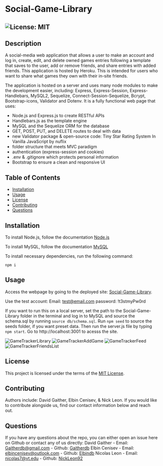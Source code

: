 # Social-Game-Library
  ## ![License: MIT](https://img.shields.io/badge/License-MIT-yellow.svg)

  ## Description
  A social-media web application that allows a user to make an account and log in, create, edit, and delete owned games entries following a template that saves to the user, add or remove friends, and share entries with added friends. This application is hosted by Heroku. This is intended for users who want to share what games they own with their in-site friends.

  The application is hosted on a server and uses many node modules to make the development easier, including: Express, Express-Session, Express-Handlebars, MySQL2, Sequelize, Connect-Session-Sequelize, Bcrypt, Bootstrap-icons, Validator and Dotenv. It is a fully functional web page that uses:
  * Node.js and Express.js to create RESTful APIs
  * Handlebars.js as the template engine
  * MySQL and the Sequelize ORM for the database
  * GET, POST, PUT, and DELETE routes to deal with data 
  * new Validator package & open-source code: Tiny Star Rating System In Vanilla JavaScript by nuflix
  * folder structure that meets MVC paradigm
  * authentication (express-session and cookies)
  * .env & .gitignore which protects personal information
  * Bootstrap to ensure a clean and responsive UI


  ## Table of Contents
  * [Installation](#installation)
  * [Usage](#usage)
  * [License](#license)
  * [Contributing](#contributing)
  * [Questions](#questions)
  
  ## Installation
  To install Node.js, follow the documentation [Node.js](https://coding-boot-camp.github.io/full-stack/nodejs/how-to-install-nodejs)

  To install MySQL, follow the documentation [MySQL](https://dev.mysql.com/downloads/installer/)

  To install necessary dependencies, run the following command: 
  ```
  npm i
  ```
  
  ## Usage
  Access the webpage by going to the deployed site: [Social-Game-Library](https://secret-beach-64321.herokuapp.com/). 
  
  Use the test account: Email: test@email.com password: !t3stmyPw0rd

  If you want to run this on a local server, set the path to the Social-Game-Library folder in the terminal and log in to MySQL and source the schema.sql by running `source db/schema.sql`. Run `npm seed` to source the seeds folder, if you want preset data.  Then run the server.js file by typing `npm start`. Go to http://localhost:3001 to acesss the site.
  
![GameTrackerLibrary](https://user-images.githubusercontent.com/83731627/133897304-41f08e77-944a-4df7-8360-7c5e6e5d9f1f.png)
![GameTrackerAddGame](https://user-images.githubusercontent.com/83731627/133897310-05c9c949-781e-4b4a-9ef3-ee02470b42bd.png)
![GameTrackerFeed](https://user-images.githubusercontent.com/83731627/133897306-d03507cf-badb-470d-84ca-b2fa9db42894.png)
![GameTrackerFriendsList](https://user-images.githubusercontent.com/83731627/133897323-3a0af4f7-2869-4edb-a962-2dcb50df2d70.png)


  ## License  
  This project is licensed under the terms of the [MIT License](https://opensource.org/licenses/MIT).

  ## Contributing
  Authors include: 
  David Gaither, Elbin Cenisev, & Nick Leon.
  If you would like to contribute alongside us, find our contact information below and reach out.


  ## Questions
  If you have any questions about the repo, you can either open an issue here on Github or contact any of us directly:
  David Gaither - Email: Gaitherdb@gmail.com - Github: [Gaitherdb](https://github.com/Gaitherdb)
  Elbin Cenisev - Email: elbincenisev@outlook.com  - Github: [Elbindb](https://github.com/elbin-cenisev)
  Nicolas Leon - Email: nicolas7@vt.edu - Github: [NickLeon92](https://github.com/NickLeon92)
